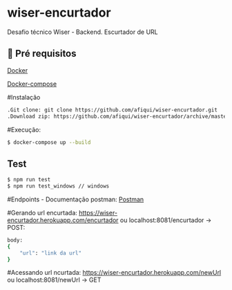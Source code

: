 # wiser-encurtador
Desafio técnico Wiser - Backend. Escurtador de URL


## 🔐 Pré requisitos

<a href="https://www.docker.com/">Docker</a> &nbsp;
  
<a href="https://docs.docker.com/compose/install/">Docker-compose</a> &nbsp;

#Instalação
```bash
.Git clone: git clone https://github.com/afiqui/wiser-encurtador.git
.Download zip: https://github.com/afiqui/wiser-encurtador/archive/master.zip
````

#Execução:
```bash
$ docker-compose up --build
```

## Test
```bash
$ npm run test
$ npm run test_windows // windows
````

#Endpoints - Documentação postman: 
<a href="https://www.postman.com/afiqui/workspace/wiser-encurtadorurl/documentation/8428938-dd0409b6-90bf-4377-932c-f2b40917fd9a">Postman</a> &nbsp;

#Gerando url encurtada: 
https://wiser-encurtador.herokuapp.com/encurtador ou localhost:8081/encurtador -> POST:
````bash
body:
{
    "url": "link da url"
}
````

#Acessando url ncurtada: 
https://wiser-encurtador.herokuapp.com/newUrl ou localhost:8081/newUrl -> GET